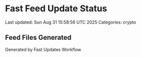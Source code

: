# Fast Feed Update Status
Last updated: Sun Aug 31 15:58:56 UTC 2025
Categories: crypto

## Feed Files Generated

Generated by Fast Updates Workflow
